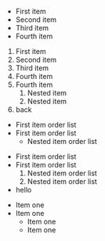 <ul>
<li>First item</li>
<li>Second item</li>
<li>Third item</li>
<li>Fourth item</li>
</ul>

1. First item
1. Second item
1. Third item
4. Fourth item
4. Fourth item
    1. Nested item
    1. Nested item
1. back


- First item order list
- First item order list
    - Nested item order list

* First item order list
* First item order list
    1. Nested item order list
    1. Nested item order list
* hello

+ Item one
+ Item one
    + Item one
    + Item one